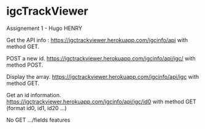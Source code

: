 # igcTrackViewer
Assignement 1 - Hugo HENRY


Get the API info : https://igctrackviewer.herokuapp.com/igcinfo/api with method GET.

POST a new id.  https://igctrackviewer.herokuapp.com/igcinfo/api/igc/ with method POST.

Display the array.  https://igctrackviewer.herokuapp.com/igcinfo/api/igc with method GET.

Get an id information.  https://igctrackviewer.herokuapp.com/igcinfo/api/igc/id0 with method GET (format id0, id1, id20 ...)

No GET .../fields features